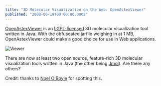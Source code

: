```yaml
---
title: "3D Molecular Visualization on the Web: OpenAstexViewer"
published: "2008-06-19T00:00:00.000Z"
---
```


[OpenAstexViewer](http://openastexviewer.net/web/) is an [LGPL-licensed](http://openastexviewer.net/web/license.html) 3D molecular visualization tool written in Java. With the obfuscated jarfile weighing in at 1 MB, OpenAstexViewer could make a good choice for use in Web applications.

![Viewer](/images/posts/20080619/astex.png "Viewer")

There are now at least two open source, feature-rich 3D molecular visualization tools written in Java (the other being [Jmol](http://jmol.sourceforge.net/)). Are there any others?

Credit: thanks to [Noel O'Boyle](http://baoilleach.blogspot.com/2008/06/jmol-gets-competition-openastexviewer.html) for spotting this.